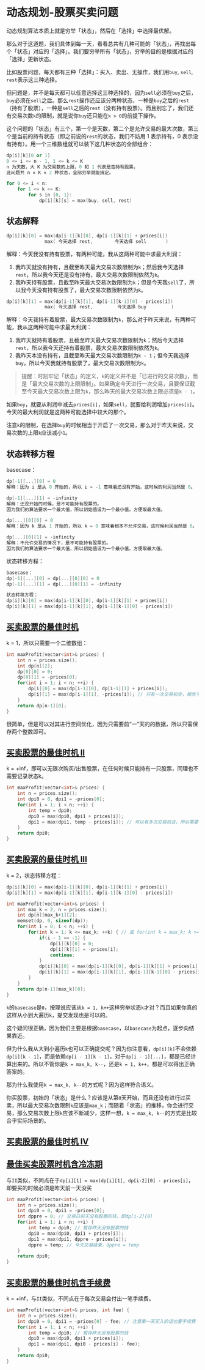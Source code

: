 # 动态规划-股票买卖问题

动态规划算法本质上就是穷举「状态」，然后在「选择」中选择最优解。

那么对于这道题，我们具体到每一天，看看总共有几种可能的「状态」，再找出每个「状态」对应的「选择」。我们要穷举所有「状态」，穷举的目的是根据对应的「选择」更新状态。

比如股票问题，每天都有三种「选择」：买入、卖出、无操作，我们用`buy`, `sell`, `rest`表示这三种选择。

但问题是，并不是每天都可以任意选择这三种选择的，因为`sell`必须在`buy`之后，`buy`必须在`sell`之后。那么`rest`操作还应该分两种状态，一种是`buy`之后的`rest`（持有了股票），一种是`sell`之后的`rest`（没有持有股票）。而且别忘了，我们还有交易次数`k`的限制，就是说你`buy`还只能在`k > 0`的前提下操作。

这个问题的「状态」有三个，第一个是天数，第二个是允许交易的最大次数，第三个是当前的持有状态（即之前说的`rest`的状态，我们不妨用 1 表示持有，0 表示没有持有）。用一个三维数组就可以装下这几种状态的全部组合：
```cpp
dp[i][k][0 or 1]
0 <= i <= n - 1, 1 <= k <= K
n 为天数，大 K 为交易数的上限，0 和 1 代表是否持有股票。
此问题共 n × K × 2 种状态，全部穷举就能搞定。

for 0 <= i < n:
    for 1 <= k <= K:
        for s in {0, 1}:
            dp[i][k][s] = max(buy, sell, rest)
```
## 状态解释
```cpp
dp[i][k][0] = max(dp[i-1][k][0], dp[i-1][k][1] + prices[i])
              max( 今天选择 rest,        今天选择 sell       )
```
解释：今天我没有持有股票，有两种可能，我从这两种可能中求最大利润：
1. 我昨天就没有持有，且截至昨天最大交易次数限制为`k`；然后我今天选择`rest`，所以我今天还是没有持有，最大交易次数限制依然为`k`。
2. 我昨天持有股票，且截至昨天最大交易次数限制为`k`；但是今天我`sell`了，所以我今天没有持有股票了，最大交易次数限制依然为`k`。
```cpp
dp[i][k][1] = max(dp[i-1][k][1], dp[i-1][k-1][0] - prices[i])
              max( 今天选择 rest,         今天选择 buy         )
```
解释：今天我持有着股票，最大交易次数限制为`k`，那么对于昨天来说，有两种可能，我从这两种可能中求最大利润：
1. 我昨天就持有着股票，且截至昨天最大交易次数限制为`k`；然后今天选择`rest`，所以我今天还持有着股票，最大交易次数限制依然为`k`。
2. 我昨天本没有持有，且截至昨天最大交易次数限制为`k - 1`；但今天我选择`buy`，所以今天我就持有股票了，最大交易次数限制为`k`。

> 提醒：时刻牢记「状态」的定义，`k`的定义并不是「已进行的交易次数」，而是「最大交易次数的上限限制」。如果确定今天进行一次交易，且要保证截至今天最大交易次数上限为`k`，那么昨天的最大交易次数上限必须是`k - 1`。

如果`buy`，就要从利润中减去`prices[i]`，如果`sell`，就要给利润增加`prices[i]`。今天的最大利润就是这两种可能选择中较大的那个。

注意`k`的限制，在选择`buy`的时候相当于开启了一次交易，那么对于昨天来说，交易次数的上限`k`应该减小`1`。

## 状态转移方程
basecase：
```cpp
dp[-1][...][0] = 0
解释：因为 i 是从 0 开始的，所以 i = -1 意味着还没有开始，这时候的利润当然是 0。

dp[-1][...][1] = -infinity
解释：还没开始的时候，是不可能持有股票的。
因为我们的算法要求一个最大值，所以初始值设为一个最小值，方便取最大值。

dp[...][0][0] = 0
解释：因为 k 是从 1 开始的，所以 k = 0 意味着根本不允许交易，这时候利润当然是 0。

dp[...][0][1] = -infinity
解释：不允许交易的情况下，是不可能持有股票的。
因为我们的算法要求一个最大值，所以初始值设为一个最小值，方便取最大值。
```
状态转移方程：
```cpp
basecase：
dp[-1][...][0] = dp[...][0][0] = 0
dp[-1][...][1] = dp[...][0][1] = -infinity

状态转移方程：
dp[i][k][0] = max(dp[i-1][k][0], dp[i-1][k][1] + prices[i])
dp[i][k][1] = max(dp[i-1][k][1], dp[i-1][k-1][0] - prices[i])
```

## [买卖股票的最佳时机](https://leetcode-cn.com/problems/best-time-to-buy-and-sell-stock/)
k = 1，所以只需要一个二维数组：
```cpp
int maxProfit(vector<int>& prices) {
    int n = prices.size();
    int dp[n][2];
    dp[0][0] = 0;
    dp[0][1] = -prices[0];
    for(int i = 1; i < n; ++i) {
        dp[i][0] = max(dp[i-1][0], dp[i-1][1] + prices[i]);
        dp[i][1] = max(dp[i-1][1], -prices[i]); // 只有一次交易机会，相当于每次买股票都是 0 - prices[i]
    }
    return dp[n-1][0];
}
```
很简单，但是可以对其进行空间优化，因为只需要前“一”天的的数据，所以只需保存两个整数即可。

## [买卖股票的最佳时机 II](https://leetcode-cn.com/problems/best-time-to-buy-and-sell-stock-ii/)
k = +inf，即可以无限次购买/出售股票，在任何时候只能持有一只股票，同理也不需要记录状态k。
```cpp
int maxProfit(vector<int>& prices) {
    int n = prices.size();
    int dpi0 = 0, dpi1 = -prices[0];
    for(int i = 1; i < n; ++i) {
        int temp = dpi0;
        dpi0 = max(dpi0, dpi1 + prices[i]);
        dpi1 = max(dpi1, temp - prices[i]); // 可以有多次交易机会，所以需要暂存前一天（没有交易）的结果
    }
    return dpi0;
}
```

## [买卖股票的最佳时机 III](https://leetcode-cn.com/problems/best-time-to-buy-and-sell-stock-iii/)
k = 2，状态转移方程：
```cpp
dp[i][k][0] = max(dp[i-1][k][0], dp[i-1][k][1] + prices[i])
dp[i][k][1] = max(dp[i-1][k][1], dp[i-1][k-1][0] - prices[i])
```
```cpp
int maxProfit(vector<int>& prices) {
    int max_k = 2, n = prices.size();
    int dp[n][max_k+1][2];
    memset(dp, 0, sizeof(dp));
    for(int i = 0; i < n; ++i) {
        for(int k = 1; k <= max_k; ++k) { // 或 for(int k = max_k; k >= 1; --k)
            if(i - 1 == -1) {
                dp[i][k][0] = 0;
                dp[i][k][1] = -prices[i];
                continue;
            }
            dp[i][k][0] = max(dp[i-1][k][0], dp[i-1][k][1] + prices[i]);
            dp[i][k][1] = max(dp[i-1][k][1], dp[i-1][k-1][0] - prices[i]);
        }
    }
    return dp[n-1][max_k][0];
}
```
`k`的`basecase`是`0`，按理说应该从`k = 1, k++`这样穷举状态`k`才对？而且如果你真的这样从小到大遍历`k`，提交发现也是可以的。

这个疑问很正确，因为我们主要是根据`basecase`，以`basecase`为起点，逐步向结果靠近。

但为什么我从大到小遍历`k`也可以正确提交呢？因为你注意看，`dp[i][k]`不会依赖`dp[i][k - 1]`，而是依赖`dp[i - 1][k - 1]`，对于`dp[i - 1][...]`，都是已经计算出来的。所以不管你是`k = max_k, k--`，还是`k = 1, k++`，都是可以得出正确答案的。

那为什么我使用`k = max_k, k--`的方式呢？因为这样符合语义。

你买股票，初始的「状态」是什么？应该是从第`0`天开始，而且还没有进行过买卖，所以最大交易次数限制`k`应该是`max_k`；而随着「状态」的推移，你会进行交易，那么交易次数上限`k`应该不断减少，这样一想，`k = max_k, k--`的方式是比较合乎实际场景的。


## [买卖股票的最佳时机 IV](https://leetcode-cn.com/problems/best-time-to-buy-and-sell-stock-iv/)

## [最佳买卖股票时机含冷冻期](https://leetcode-cn.com/problems/best-time-to-buy-and-sell-stock-with-cooldown/)
与`II`类似，不同点在于`dp[i][1] = max(dp[i][1], dp[i-2][0] - prices[i]`，即要买的时候必须是昨天前一天没买
```cpp
int maxProfit(vector<int>& prices) {
    int n = prices.size();
    int dpi0 = 0, dpi1 = -prices[0];
    int dppre = 0; // 交易日前天没有股票的钱，即dp[i-2][0]
    for(int i = 1; i < n; ++i) {
        int temp = dpi0; // 暂存昨天没有股票的钱
        dpi0 = max(dpi0, dpi1 + prices[i]);
        dpi1 = max(dpi1, dppre - prices[i]);
        dppre = temp; // 今天交易结束，dppre = temp
    }
    return dpi0;
}
```

## [买卖股票的最佳时机含手续费](https://leetcode-cn.com/problems/best-time-to-buy-and-sell-stock-with-transaction-fee/)
k = +inf，与`II`类似，不同点在于每次交易会付出一笔手续费。
```cpp
int maxProfit(vector<int>& prices, int fee) {
    int n = prices.size();
    int dpi0 = 0, dpi1 = -prices[0] - fee; // 注意第一天买入的话也要手续费
    for(int i = 1; i < n; ++i) {
        int temp = dpi0; // 暂存昨天没有股票的钱
        dpi0 = max(dpi0, dpi1 + prices[i]);
        dpi1 = max(dpi1, dpi0 - prices[i] - fee);
    }
    return dpi0;
}
```

## 